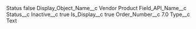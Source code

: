<?xml version="1.0" encoding="UTF-8"?>
<CustomMetadata xmlns="http://soap.sforce.com/2006/04/metadata" xmlns:xsi="http://www.w3.org/2001/XMLSchema-instance" xmlns:xsd="http://www.w3.org/2001/XMLSchema">
    <label>Status</label>
    <protected>false</protected>
    <values>
        <field>Display_Object_Name__c</field>
        <value xsi:type="xsd:string">Vendor Product</value>
    </values>
    <values>
        <field>Field_API_Name__c</field>
        <value xsi:type="xsd:string">Status__c</value>
    </values>
    <values>
        <field>Inactive__c</field>
        <value xsi:type="xsd:boolean">true</value>
    </values>
    <values>
        <field>Is_Display__c</field>
        <value xsi:type="xsd:boolean">true</value>
    </values>
    <values>
        <field>Order_Number__c</field>
        <value xsi:type="xsd:double">7.0</value>
    </values>
    <values>
        <field>Type__c</field>
        <value xsi:type="xsd:string">Text</value>
    </values>
</CustomMetadata>
